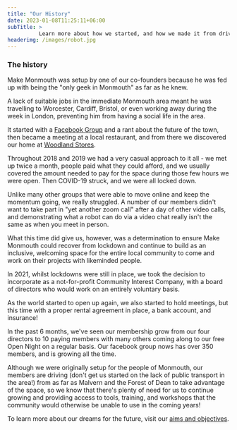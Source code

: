 ```yaml
---
title: "Our History"
date: 2023-01-08T11:25:11+06:00
subTitle: >
          Learn more about how we started, and how we made it from driving robots on tables in bars to our own small space in Wyesham
headerimg: /images/robot.jpg
---
```

### The history
Make Monmouth was setup by one of our co-founders because he was fed up with being the "only geek in Monmouth" as far as he knew.

A lack of suitable jobs in the immediate Monmouth area meant he was travelling to Worcester, Cardiff, Bristol, or even working away during the week in London, preventing him from having a social life in the area.

It started with a [Facebook Group](https://www.facebook.com/groups/makemonmouth) and a rant about the future of the town, then became a meeting at a local restaurant, and from there we discovered our home at [Woodland Stores](https://what3words.com/croutons.sonic.broads).

Throughout 2018 and 2019 we had a very casual approach to it all - we met up twice a month, people paid what they could afford, and we usually covered the amount needed to pay for the space during those few hours we were open.  Then COVID-19 struck, and we were all locked down.

Unlike many other groups that were able to move online and keep the momentum going, we really struggled.  A number of our members didn't want to take part in "yet another zoom call" after a day of other video calls, and demonstrating what a robot can do via a video chat really isn't the same as when you meet in person.

What this time did give us, however, was a determination to ensure Make Monmouth could recover from lockdown and continue to build as an inclusive, welcoming space for the entire local community to come and work on their projects with likeminded people.

In 2021, whilst lockdowns were still in place, we took the decision to incorporate as a not-for-profit Community Interest Company, with a board of directors who would work on an entirely voluntary basis.

As the world started to open up again, we also started to hold meetings, but this time with a proper rental agreement in place, a bank account, and insurance!

In the past 6 months, we've seen our membership grow from our four directors to 10 paying members with many others coming along to our free Open Night on a regular basis.  Our facebook group nows has over 350 members, and is growing all the time.

Although we were originally setup for the people of Monmouth, our members are driving (don't get us started on the lack of public transport in the area!) from as far as Malvern and the Forest of Dean to take advantage of the space, so we know that there's plenty of need for us to continue growing and providing access to tools, training, and workshops that the community would otherwise be unable to use in the coming years!

To learn more about our dreams for the future, visit our [aims and objectives](/about/aims).
